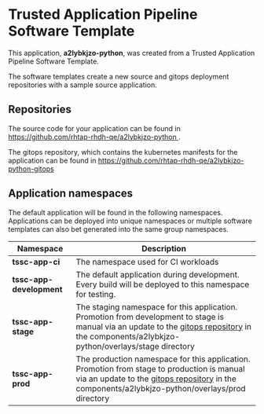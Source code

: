 # Trusted Application Pipeline Software Template

This application, **a2lybkjzo-python**, was created from a Trusted Application Pipeline Software Template.

The software templates create a new source and gitops deployment repositories with a sample source application. 

## Repositories

The source code for your application can be found in [https://github.com/rhtap-rhdh-qe/a2lybkjzo-python ](https://github.com/rhtap-rhdh-qe/a2lybkjzo-python ).
 
The gitops repository, which contains the kubernetes manifests for the application can be found in 
[https://github.com/rhtap-rhdh-qe/a2lybkjzo-python-gitops ](https://github.com/rhtap-rhdh-qe/a2lybkjzo-python-gitops ) 

## Application namespaces 

The default application will be found in the following namespaces. Applications can be deployed into unique namespaces or multiple software templates can also bet generated into the same group namespaces.  

|  Namespace   |  Description   |  
| -------- | -------- |
| **tssc-app-ci** | The namespace used for CI workloads |
| **tssc-app-development** | The default application during development. Every build will be deployed to this namespace for testing. |
| **tssc-app-stage** | The staging namespace for this application. Promotion from development to stage is manual via an update to the [gitops repository](https://github.com/rhtap-rhdh-qe/a2lybkjzo-python-gitops ) in the components/a2lybkjzo-python/overlays/stage directory |
| **tssc-app-prod** | The production namespace for this application. Promotion from stage to production is manual via an update to the [gitops repository](https://github.com/rhtap-rhdh-qe/a2lybkjzo-python-gitops ) in the components/a2lybkjzo-python/overlays/prod directory |